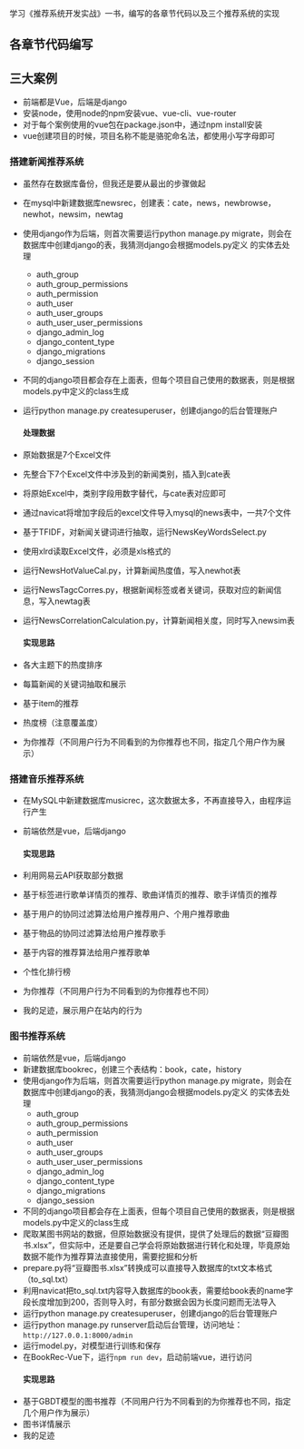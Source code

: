 学习《推荐系统开发实战》一书，编写的各章节代码以及三个推荐系统的实现

## 各章节代码编写
## 三大案例
- 前端都是Vue，后端是django
- 安装node，使用node的npm安装vue、vue-cli、vue-router
- 对于每个案例使用的vue包在package.json中，通过npm install安装
- vue创建项目的时候，项目名称不能是骆驼命名法，都使用小写字母即可
### 搭建新闻推荐系统
- 虽然存在数据库备份，但我还是要从最出的步骤做起
- 在mysql中新建数据库newsrec，创建表：cate，news，newbrowse，newhot，newsim，newtag
- 使用django作为后端，则首次需要运行python manage.py migrate，则会在数据库中创建django的表，我猜测django会根据models.py定义 的实体去处理
  - auth_group
  - auth_group_permissions
  - auth_permission
  - auth_user
  - auth_user_groups
  - auth_user_user_permissions
  - django_admin_log
  - django_content_type
  - django_migrations
  - django_session
- 不同的django项目都会存在上面表，但每个项目自己使用的数据表，则是根据models.py中定义的class生成
- 运行python manage.py createsuperuser，创建django的后台管理账户

  #### 处理数据
- 原始数据是7个Excel文件
- 先整合下7个Excel文件中涉及到的新闻类别，插入到cate表
- 将原始Excel中，类别字段用数字替代，与cate表对应即可
- 通过navicat将增加字段后的excel文件导入mysql的news表中，一共7个文件
- 基于TFIDF，对新闻关键词进行抽取，运行NewsKeyWordsSelect.py
- 使用xlrd读取Excel文件，必须是xls格式的
- 运行NewsHotValueCal.py，计算新闻热度值，写入newhot表
- 运行NewsTagcCorres.py，根据新闻标签或者关键词，获取对应的新闻信息，写入newtag表
- 运行NewsCorrelationCalculation.py，计算新闻相关度，同时写入newsim表
  
  #### 实现思路
- 各大主题下的热度排序
- 每篇新闻的关键词抽取和展示
- 基于item的推荐
- 热度榜（注意覆盖度）
- 为你推荐（不同用户行为不同看到的为你推荐也不同，指定几个用户作为展示）

### 搭建音乐推荐系统
- 在MySQL中新建数据库musicrec，这次数据太多，不再直接导入，由程序运行产生
- 前端依然是vue，后端django
  
  #### 实现思路
- 利用网易云API获取部分数据
- 基于标签进行歌单详情页的推荐、歌曲详情页的推荐、歌手详情页的推荐
- 基于用户的协同过滤算法给用户推荐用户、个用户推荐歌曲
- 基于物品的协同过滤算法给用户推荐歌手
- 基于内容的推荐算法给用户推荐歌单
- 个性化排行榜
- 为你推荐（不同用户行为不同看到的为你推荐也不同）
- 我的足迹，展示用户在站内的行为
### 图书推荐系统
- 前端依然是vue，后端django
- 新建数据库bookrec，创建三个表结构：book，cate，history
- 使用django作为后端，则首次需要运行python manage.py migrate，则会在数据库中创建django的表，我猜测django会根据models.py定义 的实体去处理
  - auth_group
  - auth_group_permissions
  - auth_permission
  - auth_user
  - auth_user_groups
  - auth_user_user_permissions
  - django_admin_log
  - django_content_type
  - django_migrations
  - django_session
- 不同的django项目都会存在上面表，但每个项目自己使用的数据表，则是根据models.py中定义的class生成
- 爬取某图书网站的数据，但原始数据没有提供，提供了处理后的数据“豆瓣图书.xlsx”，但实际中，还是要自己学会将原始数据进行转化和处理，毕竟原始数据不能作为推荐算法直接使用，需要挖掘和分析
- prepare.py将“豆瓣图书.xlsx”转换成可以直接导入数据库的txt文本格式（to_sql.txt）
- 利用navicat把to_sql.txt内容导入数据库的book表，需要给book表的name字段长度增加到200，否则导入时，有部分数据会因为长度问题而无法导入
- 运行python manage.py createsuperuser，创建django的后台管理账户
- 运行python manage.py runserver启动后台管理，访问地址： `http://127.0.0.1:8000/admin`
- 运行model.py，对模型进行训练和保存
- 在BookRec-Vue下，运行`npm run dev`，启动前端vue，进行访问
  #### 实现思路
- 基于GBDT模型的图书推荐（不同用户行为不同看到的为你推荐也不同，指定几个用户作为展示）
- 图书详情展示
- 我的足迹
